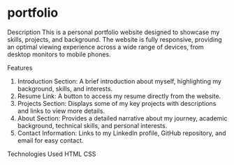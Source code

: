 # portfolio
Description
This is a personal portfolio website designed to showcase my skills, projects, and background. The website is fully responsive, providing an optimal viewing experience across a wide range of devices, from desktop monitors to mobile phones.

Features
  1. Introduction Section: A brief introduction about myself, highlighting my background, skills, and interests.
  2. Resume Link: A button to access my resume directly from the website.
  3. Projects Section: Displays some of my key projects with descriptions and links to view more details.
  4. About Section: Provides a detailed narrative about my journey, academic background, technical skills, and personal interests.
  5. Contact Information: Links to my LinkedIn profile, GitHub repository, and email for easy contact. 

Technologies Used
  HTML
  CSS
